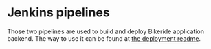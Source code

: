 # Jenkins pipelines

Those two pipelines are used to build and deploy Bikeride application backend. The way to use it can be found at [the deployment readme](https://github.com/fernandohackbart/bikeride-lagom/blob/master/deploy/README.md).